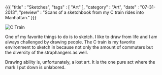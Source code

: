 {{{
    "title"    : "Sketches",
    "tags"     : [ "Art" ],
    "category" : "Art",
    "date"     : "07-31-2013",
    "preview"  : "Scans of a sketchbook from my C train rides into Manhattan."
}}}

![C Train](../images/c-train.jpg)

One of my favorite things to do is to sketch. I like to draw from life
and I am always challenged by drawing people. The C train is my
favorite environment to sketch in because not only the amount of
commuters but the diversity of the straphangers as well.

Drawing ability is, unfortunately, a lost art. It is the one pure act
where the mark I put down is unlabored.
